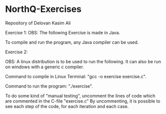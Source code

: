 # NorthQ-Exercises
Repository of Delovan Kasim Ali

Exercise 1:
OBS: The following Exercise is made in Java.

To compile and run the program, any Java compiler can be used.


Exercise 2:

OBS: A linux distribution is to be used to run the following. It can also be run on windows with a generic c compiler.

Command to compile in Linux Terminal: "gcc -o exercise exercise.c".

Command to run the program: "./exercise".

To do some kind of "manual testing", uncomment the lines of code which are commented in the C-file "exercise.c"
By uncommenting, it is possible to see each step of the code, for each iteration and each case.

